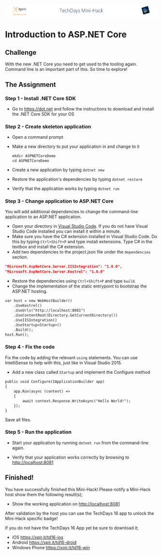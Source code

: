 ![Xpirit TechDays MiniHack Banner](../HackBanner-s.png)
# Introduction to ASP.NET Core #

## Challenge ##
With the new .NET Core you need to get used to the tooling again. Command line is an important part of this. So time to explore!

## The Assignment ##

### Step 1 - Install .NET Core SDK
- Go to https://dot.net and follow the instructions to download and install the .NET Core SDK for your OS

### Step 2 - Create skeleton application ###
- Open a command prompt
- Make a new directory to put your application in and change to it

   ```
   mkdir ASPNETCoreDemo
   cd ASPNETCoreDemo
   ```
- Create a new application by typing `dotnet new`
- Restore the application's dependencies by typing `dotnet restore`
- Verify that the application works by typing `dotnet run`

### Step 3 - Change application to ASP.NET Core ###
You will add additional dependencies to change the command-line
application to an ASP.NET application.

- Open your directory in [Visual Studio Code](https://code.visualstudio.com). If you do not have Visual Studio Code
installed you can install it within a minute.
- Make sure you have the C# extension installed in Visual Studio Code. Do this by typing `Ctrl+Shift+P` and type install extensions. Type C# in the textbox and install the C# extension.
- Add two dependencies to the project.json file under the `dependencies` section.
```json
"Microsoft.AspNetCore.Server.IISIntegration": "1.0.0",
"Microsoft.AspNetCore.Server.Kestrel": "1.0.0"
```
- Restore the dependencies using `Ctrl+Shift+P` and type `build`.
- Change the implementation of the static entrypoint to bootstrap the ASP.NET hosting.
```CSharp
var host = new WebHostBuilder()
    .UseKestrel()
    .UseUrls("http://localhost:8081")
    .UseContentRoot(Directory.GetCurrentDirectory())
    .UseIISIntegration()
    .UseStartup<Startup>()
    .Build();
host.Run();
```
### Step 4 - Fix the code ###
Fix the code by adding the relevant `using` statements. You can use IntelliSense to help with this, just like in Visual Studio 2015. 

- Add a new class called `Startup` and implement the Configure method
```CSharp
public void Configure(IApplicationBuilder app)
{
    app.Run(async (context) =>
    {
        await context.Response.WriteAsync("Hello World!");
    });
}
```
Save all files.

### Step 5 - Run the application ###
- Start your application by running `dotnet run` from the command-line again.

- Verify that your application works correctly by browsing to [http://localhost:8081](http://localhost:8081)


## Finished! ##
You have successfully finished this Mini-Hack! Please notify a Mini-Hack host show them the following result(s);

- Show the working application on <http://localhost:8081>

After validation by the host you can use the TechDays 16 app to unlock the Mini-Hack specific badge!

If you do not have the TechDays 16 App yet be sure to download it;
- iOS <https://xpir.it/td16-ios>
- Android <https://xpir.it/td16-droid>
- Windows Phone <https://xpir.it/td16-win>